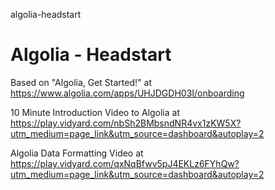algolia-headstart
# Algolia - Headstart

Based on "Algolia, Get Started!" at https://www.algolia.com/apps/UHJDGDH03I/onboarding

10 Minute Introduction Video to Algolia at https://play.vidyard.com/nbSh2BMbsndNR4vx1zKW5X?utm_medium=page_link&utm_source=dashboard&autoplay=2

Algolia Data Formatting Video at https://play.vidyard.com/qxNqBfwv5pJ4EKLz6FYhQw?utm_medium=page_link&utm_source=dashboard&autoplay=2

